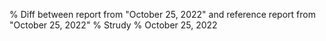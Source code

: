 % Diff between report from "October 25, 2022" and reference report from "October 25, 2022"
% Strudy
% October 25, 2022


